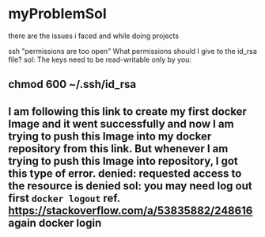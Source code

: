 # myProblemSol
there are the issues i faced and while doing projects

ssh "permissions are too open"
What permissions should I give to the id_rsa file?
sol:
The keys need to be read-writable only by you:

chmod 600 ~/.ssh/id_rsa
-----------------------------------------
I am following this link to create my first docker Image and it went successfully and now I am trying to push this Image into my docker repository from this link. But whenever I am trying to push this Image into repository, I got this type of error.
denied: requested access to the resource is denied
sol: you may need log out first `docker logout` ref. https://stackoverflow.com/a/53835882/248616
again
docker login
-------------------------------------------
